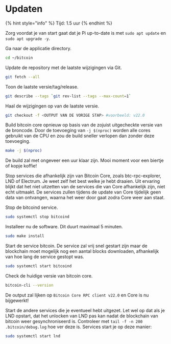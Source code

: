 # Updaten

{% hint style="info" %}
Tijd: 1.5 uur
{% endhint %}

Zorg voordat je van start gaat dat je Pi up-to-date is met `sudo apt update` en `sudo apt upgrade -y`.

Ga naar de applicatie directory.

```bash
cd ~/bitcoin
```

Update de repository met de laatste wijzigingen via Git.

```bash
git fetch --all
```

Toon de laatste versie/tag/release.

```bash
git describe --tags `git rev-list --tags --max-count=1`
```

Haal de wijzigingen op van de laatste versie.

```bash
git checkout -f <OUTPUT VAN DE VORIGE STAP> #voorbeeld: v22.0
```

Build bitcoin core opnieuw op basis van de zojuist uitgecheckte versie van de broncode. Door de toevoeging van `-j $(nproc)` worden alle cores gebruikt van de CPU en zou de build sneller verlopen dan zonder deze toevoeging.

```bash
make -j $(nproc)
```

De build zal met ongeveer een uur klaar zijn. Mooi moment voor een biertje of kopje koffie!

Stop services die afhankelijk zijn van Bitcoin Core, zoals btc-rpc-explorer, LND of Electrum. Je weet zelf het best welke je hebt draaien. Uit ervaring blijkt dat het niet uitzetten van de services die van Core afhankelijk zijn, niet echt uitmaakt. De services zullen tijdens de update van Core tijdelijk geen data van ontvangen, waarna het weer door gaat zodra Core weer aan staat.

Stop de bitcoind service.

```bash
sudo systemctl stop bitcoind
```

Installeer nu de software. Dit duurt maximaal 5 minuten.

```bash
sudo make install
```

Start de service bitcoin. De service zal vrij snel gestart zijn maar de blockchain moet mogelijk nog een aantal blocks downloaden, afhankelijk van hoe lang de service gestopt was.

```bash
sudo systemctl start bitcoind
```

Check de huidige versie van bitcoin core.

```bash
bitcoin-cli --version
```

De output zal lijken op `Bitcoin Core RPC client v22.0` en Core is nu bijgewerkt!

Start de andere services die je eventueel hebt uitgezet. Let wel op dat als je LND opstart, dat het unlocken van LND pas kan nadat de blockchain van bitcoin weer gesynchroniseerd is. Controleer met `tail -f -n 200 .bitcoin/debug.log` hoe ver deze is. Services start je op deze manier:

```bash
sudo systemctl start lnd
```